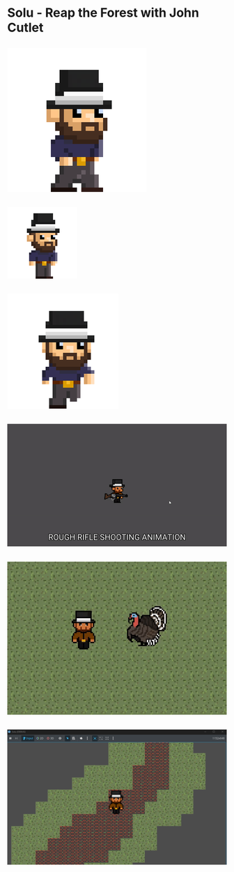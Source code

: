 # Solu - Reap the Forest with John Cutlet

## ![new-model](1.README-images/player-walk.gif)

## ![player-idle](1.README-images/player-idle.gif)

## ![player-walk-down](1.README-images/player-walk-down.gif)

## ![rifle-shoot](1.README-images/rifle-shooting-animation.gif)

## ![turkey-gif](1.README-images/turkey-model.gif)

## ![solu-img](1.README-images/Solu.png)
